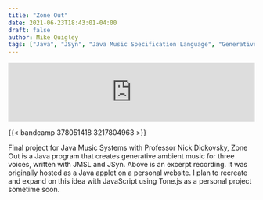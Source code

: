 ```yaml
---
title: "Zone Out"
date: 2021-06-23T18:43:01-04:00
draft: false
author: Mike Quigley
tags: ["Java", "JSyn", "Java Music Specification Language", "Generative Music"]
---
```

<iframe style="border: 0; width: 100%; height: 120px;" src="https://bandcamp.com/EmbeddedPlayer/album=378051418/size=large/bgcol=ffffff/linkcol=0687f5/tracklist=false/artwork=small/track=3217804963/transparent=true/" seamless><a href="https://quig.bandcamp.com/album/okay-alright">okay||alright by mike quigley</a></iframe>

{{< bandcamp 378051418 3217804963 >}}

Final project for Java Music Systems with Professor Nick Didkovsky, Zone Out is a Java program that creates generative ambient music for three voices, written with JMSL and JSyn. Above is an excerpt recording. It was originally hosted as a Java applet on a personal website. I plan to recreate and expand on this idea with JavaScript using Tone.js as a personal project sometime soon.
